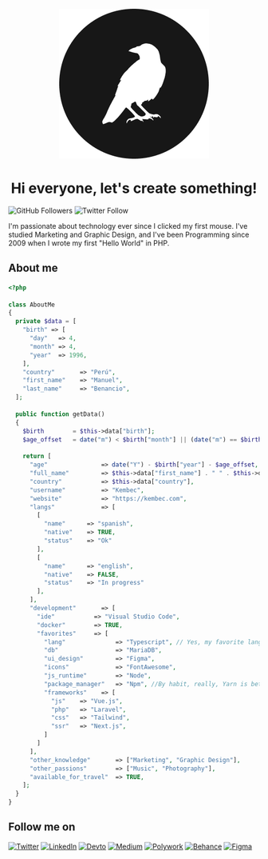 <p align="center" width="300">
  <a align="center" href="https://kembec.com" target="_blank">
    <picture>
      <source media="(prefers-color-scheme: dark)" srcset="/src/avatar_light.png">
      <img alt="Kembec.com" src="/src/avatar_dark.png">
    </picture>
  </a>
  
   <h1 align="center">Hi everyone, let's create something!</h1>
</p>

![GitHub Followers](https://img.shields.io/github/followers/KembecDev?style=social)
![Twitter Follow](https://img.shields.io/twitter/follow/kembec?style=social)

I'm passionate about technology ever since I clicked my first mouse. I've studied Marketing and Graphic Design, and I've been Programming since 2009 when I wrote my first "Hello World" in PHP.
## About me

```php
<?php

class AboutMe
{
  private $data = [
    "birth" => [
      "day"   => 4,
      "month" => 4,
      "year"  => 1996,
    ],
    "country"       => "Perú",
    "first_name"    => "Manuel",
    "last_name"     => "Benancio",
  ];

  public function getData()
  {
    $birth        = $this->data["birth"];
    $age_offset   = date("m") < $birth["month"] || (date("m") == $birth["month"] && date("d") < $birth["day"]) ? 1 : 0;

    return [
      "age"               => date("Y") - $birth["year"] - $age_offset,
      "full_name"         => $this->data["first_name"] . " " . $this->data["last_name"],
      "country"           => $this->data["country"],
      "username"          => "Kembec",
      "website"           => "https://kembec.com",
      "langs"             => [
        [
          "name"      => "spanish",
          "native"    => TRUE,
          "status"    => "Ok"
        ],
        [
          "name"      => "english",
          "native"    => FALSE,
          "status"    => "In progress"
        ],
      ],
      "development"       => [
        "ide"           => "Visual Studio Code",
        "docker"        => TRUE,
        "favorites"     => [
          "lang"              => "Typescript", // Yes, my favorite language is Typescript but this code is in PHP.
          "db"                => "MariaDB",
          "ui_design"         => "Figma",
          "icons"             => "FontAwesome",
          "js_runtime"        => "Node",
          "package_manager"   => "Npm", //By habit, really, Yarn is better.
          "frameworks"    => [
            "js"    => "Vue.js",
            "php"   => "Laravel",
            "css"   => "Tailwind",
            "ssr"   => "Next.js",
          ]
        ]
      ],
      "other_knowledge"       => ["Marketing", "Graphic Design"],
      "other_passions"        => ["Music", "Photography"],
      "available_for_travel"  => TRUE,
    ];
  }
}
```


## Follow me on

[![Twitter](https://img.shields.io/badge/Twitter-@Kembec-FFF?style=for-the-badge&logo=twitter&logoColor=white&labelColor=1DA1F2)](https://twitter.com/kembec)
[![LinkedIn](https://img.shields.io/badge/LinkedIn-Manuel_Benancio-FFF?style=for-the-badge&logo=LinkedIn&logoColor=white&labelColor=0A66C2)](https://www.linkedin.com/in/kembec/)
[![Devto](https://img.shields.io/badge/Dev.to-Kembec-FFF?style=for-the-badge&logo=Dev.to&logoColor=white&labelColor=0A0A0A)](https://dev.to/kembec)
[![Medium](https://img.shields.io/badge/Medium-Kembec-FFF?style=for-the-badge&logo=Medium&logoColor=white&labelColor=121212)](https://kembec.medium.com/)
[![Polywork](https://img.shields.io/badge/Polywork-Kembec-FFF?style=for-the-badge&logo=Polywork&logoColor=white&labelColor=543DE9)](https://updates.kembec.com/)
[![Behance](https://img.shields.io/badge/Behance-Kembec-FFF?style=for-the-badge&logo=Behance&logoColor=white&labelColor=1769FF)](https://www.behance.net/Kembec/)
[![Figma](https://img.shields.io/badge/Figma-Kembec-FFF?style=for-the-badge&logo=Figma&logoColor=white&labelColor=F24E1E)](https://www.figma.com/@Kembec/)
